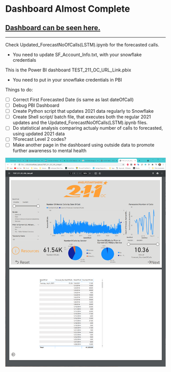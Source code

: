 # Dashboard Almost Complete

## [Dashboard can be seen here.](https://app.powerbi.com/view?r=eyJrIjoiNjZkYjNjYzMtMTMxYi00OGFmLWIyYTQtNjAzYzIxMzEyNmVlIiwidCI6Ijg5Mzg4MjgyLWIxYzUtNDM0NS04Y2IyLWZiZjhhYzE1NDlmNSJ9)
---
Check Updated_ForecastNoOfCalls(LSTM).ipynb for the forecasted calls.
- You need to update SF_Account_Info.txt, with your snowflake credentials

This is the Power BI dashboard TEST_211_OC_URL_Link.pbix
- You need to put in your snowflake credentials in PBI

Things to do:

- [ ] Correct First Forecasted Date (is same as last dateOfCall)
- [ ] Debug PBI Dashboard
- [ ] Create Python script that updates 2021 data regularly to Snowflake
- [ ] Create Shell script/ batch file, that executes both the regular 2021 updates and the Updated_ForecastNoOfCalls(LSTM).ipynb files.
- [ ] Do statistical analysis comparing actualy number of calls to forecasted, using updated 2021 data
- [ ] ?Forecast Level 2 codes?
- [ ] Make another page in the dashboard using outside data to promote further awareness to mental health

![](TEST_211_OC_URL_Link.png)